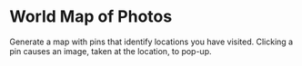 # World Map of Photos
Generate a map with pins that identify locations you have visited.  Clicking a pin causes an image, taken at the location, to pop-up.
